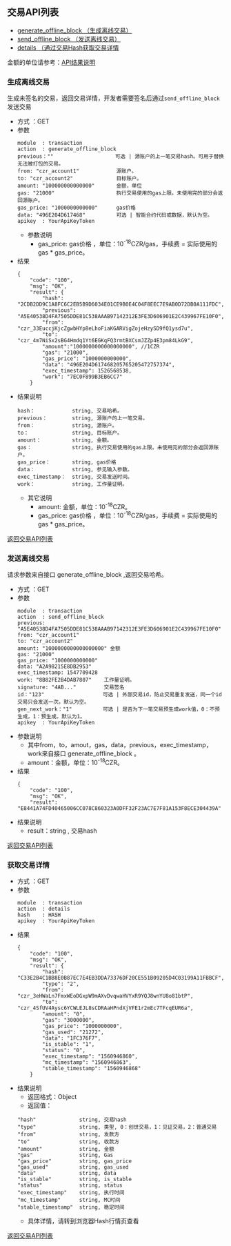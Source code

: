 
## 交易API列表
- [generate_offline_block （生成离线交易）](#生成离线交易)
- [send_offline_block （发送离线交易）](#发送离线交易)
- [details （通过交易Hash获取交易详情](#获取交易详情)

金额的单位请参考：[API结果说明](../doc/README.md/#接口返回结果)

### 生成离线交易

生成未签名的交易，返回交易详情，开发者需要签名后通过`send_offline_block`发送交易

- 方式 ：GET
- 参数
    ```
    module  : transaction
    action  : generate_offline_block
    previous：""                    可选 | 源账户的上一笔交易hash。可用于替换无法被打包的交易。
    from: "czr_account1"            源账户。
    to: "czr_account2"              目标账户。
    amount: "100000000000000"       金额，单位
    gas: "21000"                    执行交易使用的gas上限。未使用完的部分会返回源账户。
    gas_price: "1000000000000"      gas价格
    data: "496E204D617468"          可选 | 智能合约代码或数据，默认为空。
    apikey  : YourApiKeyToken
    ```
    - 参数说明
        - gas_price: gas价格 ，单位：10<sup>-18</sup>CZR/gas，手续费 = 实际使用的gas * gas_price。
- 结果
    ```
    {
        "code": "100",
        "msg": "OK",
        "result": {
            "hash": "2CDB2DD9C1A8FC6C2EB5B9D6034E01CE9B0E4C04F8EEC7E9AB0D72DB0A111FDC",
            "previous": "A5E40538D4FA7505DDE81C538AAAB97142312E3FE3D606901E2C439967FE10F0",
            "from": "czr_33EuccjKjcZgwbHYp8eLhoFiaKGARVigZojeHzySD9fQ1ysd7u",
            "to": "czr_4m7NiSx2sBG4Hmdq1Yt6EGKqFQ3rmtBXCsmJZZp4E3pm84LkG9",
            "amount":"1000000000000000000", //1CZR
            "gas": "21000",
            "gas_price": "1000000000000",
            "data": "496E204D617468205765205472757374",
            "exec_timestamp": 1526568538,
            "work": "7EC0F899B3EB6CC7"
        }
    ```
- 结果说明
    ```
    hash：            string, 交易哈希。
    previous：        string, 源账户的上一笔交易。
    from：            string, 源账户。
    to：              string, 目标账户。
    amount：          string, 金额。
    gas：             string, 执行交易使用的gas上限。未使用完的部分会返回源账户。
    gas_price：       string, gas价格
    data：            string, 参见输入参数。
    exec_timestamp：  string, 交易发送时间。
    work：            string, 工作量证明。
    ```
    - 其它说明
        - amount: 金额，单位：10<sup>-18</sup>CZR。
        - gas_price: gas价格 ，单位：10<sup>-18</sup>CZR/gas，手续费 = 实际使用的gas * gas_price。

[返回交易API列表](#交易API列表)

### 发送离线交易

请求参数来自接口 generate_offline_block ,返回交易哈希。

- 方式 ：GET
- 参数
    ```
    module  : transaction
    action  : send_offline_block
    previous: "A5E40538D4FA7505DDE81C538AAAB97142312E3FE3D606901E2C439967FE10F0"
    from: "czr_account1"
    to: "czr_account2"
    amount: "1000000000000000000" 金额
    gas: "21000"
    gas_price: "1000000000000"
    data: "A2A98215E8DB2953"
    exec_timestamp: 1547709428
    work: "8B82FE2B4DAB7807"    工作量证明。
    signature: "4AB..."         交易签名
    id："123"                   可选 | 外部交易id，防止交易重复发送，同一个id交易只会发送一次。默认为空。
    gen_next_work："1"          可选 | 是否为下一笔交易预生成work值，0：不预生成，1：预生成。默认为1。
    apikey  : YourApiKeyToken
    ```
- 参数说明
    - 其中from，to，amout，gas，data，previous，exec_timestamp，work来自接口 generate_offline_block 。
    - amount：金额，单位：10<sup>-18</sup>CZR。
- 结果
    ```
    {
        "code": "100",
        "msg": "OK",
        "result": "E8441A74FD40465006CC078C860323A0DFF32F23AC7E7F81A153F8ECE304439A"
    ```
- 结果说明
    - result：string , 交易hash

[返回交易API列表](#交易API列表)



### 获取交易详情

- 方式 ：GET
- 参数
    ```
    module  : transaction
    action  : details
    hash    : HASH
    apikey  : YourApiKeyToken
    ```
- 结果
    ```
    {
        "code": "100",
        "msg": "OK",
        "result": {
            "hash": "C33E2B4C1BB8E0B87EC7E4EB3DDA73376DF20CE551B09205D4C03199A11FBBCF",
            "type": "2",
            "from": "czr_3eHWaLn7FmxWEoDGxpW9mAXvDvqwaHVYxR9YQJ8wnYU8o81btP",
            "to": "czr_4SfUV4Aysc6YCWLEJL8sCDRAaHPndXjVFE1r2mEc7TFcqEUR6a",
            "amount": "0",
            "gas": "3000000",
            "gas_price": "1000000000",
            "gas_used": "21272",
            "data": "1FC376F7",
            "is_stable": "1",
            "status": "0",
            "exec_timestamp": "1560946860",
            "mc_timestamp": "1560946863",
            "stable_timestamp": "1560946868"
        }
    ```
- 结果说明
    - 返回格式：Object
    - 返回值：
    ```
    "hash"              string, 交易hash
    "type"              string, 类型, 0：创世交易，1：见证交易，2：普通交易
    "from"              string, 发款方
    "to"                string, 收款方
    "amount"            string, 金额
    "gas"               string, Gas
    "gas_price"         string, gas_price
    "gas_used"          string, gas_used
    "data"              string, data
    "is_stable"         string, is_stable
    "status"            string, status
    "exec_timestamp"    string, 执行时间
    "mc_timestamp"      string, MC时间
    "stable_timestamp"  string, 稳定时间
    ```
    - 具体详情，请转到浏览器Hash行情页查看

[返回交易API列表](#交易API列表)
